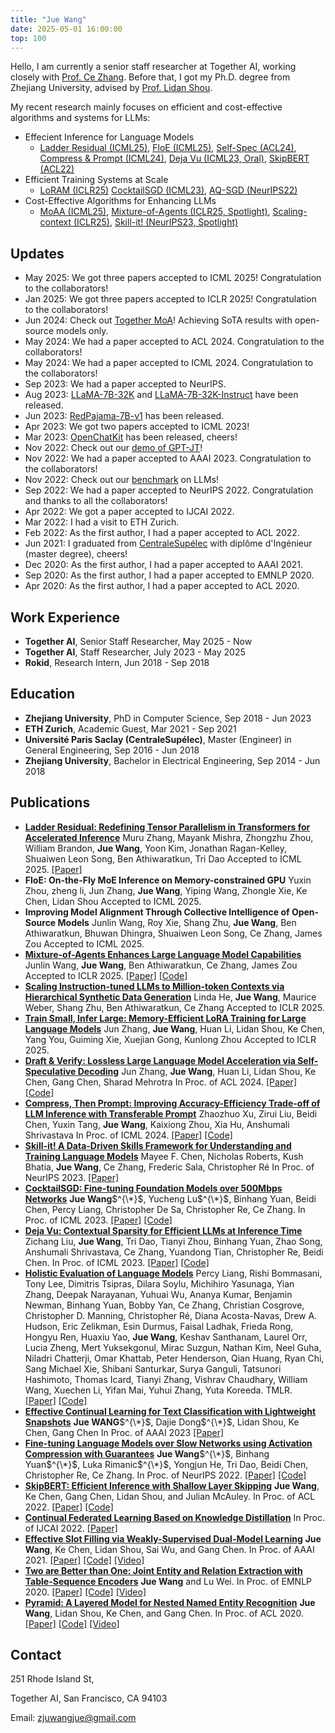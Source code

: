 ```yaml
---
title: "Jue Wang"
date: 2025-05-01 16:00:00
top: 100
---
```


Hello, I am currently a senior staff researcher at Together AI, working closely with [Prof. Ce Zhang](https://zhangce.github.io/). Before that, I got my Ph.D. degree from Zhejiang University, advised by [Prof. Lidan Shou](https://person.zju.edu.cn/en/should).

My recent research mainly focuses on efficient and cost-effective algorithms and systems for LLMs:

- Effecient Inference for Language Models
  - [Ladder Residual (ICML25)](https://arxiv.org/abs/2501.06589), [FloE (ICML25)](#), [Self-Spec (ACL24)](https://arxiv.org/abs/2309.08168), [Compress \& Prompt (ICML24)](https://arxiv.org/abs/2305.11186), [Deja Vu (ICML23, Oral)](https://dl.acm.org/doi/10.5555/3618408.3619327), [SkipBERT (ACL22)](https://aclanthology.org/2022.acl-long.503/)
- Efficient Training Systems at Scale
  - [LoRAM (ICLR25)](https://arxiv.org/abs/2502.13533) [CocktailSGD (ICML23)](https://dl.acm.org/doi/10.5555/3618408.3619905), [AQ-SGD (NeurIPS22)](https://proceedings.neurips.cc/paper_files/paper/2022/hash/7a43b8eb92cd5f652b78eeee3fb6f910-Abstract-Conference.html)
- Cost-Effective Algorithms for Enhancing LLMs
  - [MoAA (ICML25)](#), [Mixture-of-Agents (ICLR25, Spotlight)](https://arxiv.org/abs/2406.04692), [Scaling-context (ICLR25)](https://arxiv.org/abs/2504.12637), [Skill-it! (NeurIPS23, Spotlight)](https://arxiv.org/abs/2307.14430)

<!-- My [resume](/about/resume-Jue.Wang.pdf).  -->

## Updates

- May 2025: We got three papers accepted to ICML 2025! Congratulation to the collaborators!
- Jan 2025: We got three papers accepted to ICLR 2025! Congratulation to the collaborators!
- Jun 2024: Check out [Together MoA](https://www.together.ai/blog/together-moa)! Achieving SoTA results with open-source models only.
- May 2024: We had a paper accepted to ACL 2024. Congratulation to the collaborators!
- May 2024: We had a paper accepted to ICML 2024. Congratulation to the collaborators!
- Sep 2023: We had a paper accepted to NeurIPS.
- Aug 2023: [LLaMA-7B-32K](https://huggingface.co/togethercomputer/LLaMA-2-7B-32K) and [LLaMA-7B-32K-Instruct](https://huggingface.co/togethercomputer/Llama-2-7B-32K-Instruct) have been released.
- Jun 2023: [RedPajama-7B-v1](https://www.together.xyz/blog/redpajama-7b) has been released.
- Apr 2023: We got two papers accepted to ICML 2023!
- Mar 2023: [OpenChatKit](https://www.together.xyz/blog/openchatkit) has been released, cheers!
- Nov 2022: Check out our [demo of GPT-JT](https://huggingface.co/spaces/togethercomputer/GPT-JT)!
- Nov 2022: We had a paper accepted to AAAI 2023. Congratulation to the collaborators!
- Nov 2022: Check out our [benchmark](https://nlp.stanford.edu/helm/current/?) on LLMs!
- Sep 2022: We had a paper accepted to NeurIPS 2022. Congratulation and thanks to all the collaborators!
- Apr 2022: We got a paper accepted to IJCAI 2022.
- Mar 2022: I had a visit to ETH Zurich.
- Feb 2022: As the first author, I had a paper accepted to ACL 2022.
- Jun 2021: I graduated from [CentraleSupélec](https://www.centralesupelec.fr/) with diplôme d'Ingénieur (master degree), cheers!
- Dec 2020: As the first author, I had a paper accepted to AAAI 2021.
- Sep 2020: As the first author, I had a paper accepted to EMNLP 2020.
- Apr 2020: As the first author, I had a paper accepted to ACL 2020.

<!---

- Feb 2020: I had a remote internship at [StatNLP](https://statnlp-research.github.io/) under the guidance of [Prof. Wei Lu](https://istd.sutd.edu.sg/people/faculty/lu-wei).
- Aug 2019: I was enrolled in ByteCamp hosted by [ByteDance](https://bytedance.com/en), where I mainly deal with Multimodal Classification.
- July 2019: We got one demo paper accepted to SIGIR 2019. I attended the conference as the assistant presenter.
- Jun 2018 to Dec 2018: I did an internship in [Rokid](https://www.rokid.com/), where I mainly deal with Spoken Language Understanding.
- Jun 2017 to Aug 2018: I did an research internship in [Data Intelligence Lab](http://59.111.103.237:8081/).
--->

## Work Experience

- **Together AI**, Senior Staff Researcher, May 2025 - Now
- **Together AI**, Staff Researcher, July 2023 - May 2025
- **Rokid**, Research Intern, Jun 2018 - Sep 2018

## Education

- **Zhejiang University**, PhD in Computer Science, Sep 2018 - Jun 2023
- **ETH Zurich**, Academic Guest, Mar 2021 - Sep 2021
- **Université Paris Saclay (CentraleSupélec)**, Master (Engineer) in General Engineering, Sep 2016 - Jun 2018
- **Zhejiang University**, Bachelor in Electrical Engineering, Sep 2014 - Jun 2018

## Publications

- [**Ladder Residual: Redefining Tensor Parallelism in Transformers for Accelerated Inference**](https://arxiv.org/abs/2501.06589)
  Muru Zhang, Mayank Mishra, Zhongzhu Zhou, William Brandon, **Jue Wang**, Yoon Kim, Jonathan Ragan-Kelley, Shuaiwen Leon Song, Ben Athiwaratkun, Tri Dao
  Accepted to ICML 2025.
  [\[Paper\]](https://arxiv.org/abs/2501.06589)
- **FloE: On-the-Fly MoE Inference on Memory-constrained GPU**
  Yuxin Zhou, zheng li, Jun Zhang, **Jue Wang**, Yiping Wang, Zhongle Xie, Ke Chen, Lidan Shou
  Accepted to ICML 2025.
- **Improving Model Alignment Through Collective Intelligence of Open-Source Models**
  Junlin Wang, Roy Xie, Shang Zhu, **Jue Wang**, Ben Athiwaratkun, Bhuwan Dhingra, Shuaiwen Leon Song, Ce Zhang, James Zou
  Accepted to ICML 2025.
- [**Mixture-of-Agents Enhances Large Language Model Capabilities**](https://arxiv.org/abs/2406.04692)
  Junlin Wang, **Jue Wang**, Ben Athiwaratkun, Ce Zhang, James Zou
  Accepted to ICLR 2025.
  [\[Paper\]](https://arxiv.org/abs/2406.04692) [\[Code\]](https://github.com/togethercomputer/moa)
- [**Scaling Instruction-tuned LLMs to Million-token Contexts via Hierarchical Synthetic Data Generation**](https://arxiv.org/abs/2504.12637)
  Linda He, **Jue Wang**, Maurice Weber, Shang Zhu, Ben Athiwaratkun, Ce Zhang
  Accepted to ICLR 2025.
- [**Train Small, Infer Large: Memory-Efficient LoRA Training for Large Language Models**](https://arxiv.org/abs/2502.13533)
  Jun Zhang, **Jue Wang**, Huan Li, Lidan Shou, Ke Chen, Yang You, Guiming Xie, Xuejian Gong, Kunlong Zhou
  Accepted to ICLR 2025.
- [**Draft & Verify: Lossless Large Language Model Acceleration via Self-Speculative Decoding**](https://arxiv.org/abs/2309.08168)
  Jun Zhang, **Jue Wang**, Huan Li, Lidan Shou, Ke Chen, Gang Chen, Sharad Mehrotra
  In Proc. of ACL 2024.
  [\[Paper\]](https://arxiv.org/abs/2309.08168) [\[Code\]](https://github.com/dilab-zju/self-speculative-decoding)
- [**Compress, Then Prompt: Improving Accuracy-Efficiency Trade-off of LLM Inference with Transferable Prompt**](https://arxiv.org/abs/2305.11186)
  Zhaozhuo Xu, Zirui Liu, Beidi Chen, Yuxin Tang, **Jue Wang**, Kaixiong Zhou, Xia Hu, Anshumali Shrivastava
  In Proc. of ICML 2024.
  [\[Paper\]](https://arxiv.org/abs/2305.11186) [\[Code\]](https://github.com/HazyResearch/skill-it)
- [**Skill-it! A Data-Driven Skills Framework for Understanding and Training Language Models**](https://arxiv.org/abs/2307.14430)
  Mayee F. Chen, Nicholas Roberts, Kush Bhatia, **Jue Wang**, Ce Zhang, Frederic Sala, Christopher Ré
  In Proc. of NeurIPS 2023.
  [\[Paper\]](https://arxiv.org/abs/2307.14430)
- [**CocktailSGD: Fine-tuning Foundation Models over 500Mbps Networks**](https://dl.acm.org/doi/10.5555/3618408.3619905)
  **Jue Wang**$^{\*}$, Yucheng Lu$^{\*}$, Binhang Yuan, Beidi Chen, Percy Liang, Christopher De Sa, Christopher Re, Ce Zhang.
  In Proc. of ICML 2023.
  [\[Paper\]]((https://dl.acm.org/doi/10.5555/3618408.3619905)) [\[Code\]](https://github.com/DS3Lab/CocktailSGD)
- [**Deja Vu: Contextual Sparsity for Efficient LLMs at Inference Time**](https://openreview.net/forum?id=wIPIhHd00i)
  Zichang Liu, **Jue Wang**, Tri Dao, Tianyi Zhou, Binhang Yuan, Zhao Song, Anshumali Shrivastava, Ce Zhang, Yuandong Tian, Christopher Re, Beidi Chen.
  In Proc. of ICML 2023.
  [\[Paper\]](https://openreview.net/forum?id=wIPIhHd00i) [\[Code\]](https://github.com/FMInference/DejaVu)
- [**Holistic Evaluation of Language Models**](https://arxiv.org/abs/2211.09110)
  Percy Liang, Rishi Bommasani, Tony Lee, Dimitris Tsipras, Dilara Soylu, Michihiro Yasunaga, Yian Zhang, Deepak Narayanan, Yuhuai Wu, Ananya Kumar, Benjamin Newman, Binhang Yuan, Bobby Yan, Ce Zhang, Christian Cosgrove, Christopher D. Manning, Christopher Ré, Diana Acosta-Navas, Drew A. Hudson, Eric Zelikman, Esin Durmus, Faisal Ladhak, Frieda Rong, Hongyu Ren, Huaxiu Yao, **Jue Wang**, Keshav Santhanam, Laurel Orr, Lucia Zheng, Mert Yuksekgonul, Mirac Suzgun, Nathan Kim, Neel Guha, Niladri Chatterji, Omar Khattab, Peter Henderson, Qian Huang, Ryan Chi, Sang Michael Xie, Shibani Santurkar, Surya Ganguli, Tatsunori Hashimoto, Thomas Icard, Tianyi Zhang, Vishrav Chaudhary, William Wang, Xuechen Li, Yifan Mai, Yuhui Zhang, Yuta Koreeda.
  TMLR.
  [\[Paper\]](https://arxiv.org/abs/2211.09110) [\[Code\]](https://github.com/stanford-crfm/helm/) 
- [**Effective Continual Learning for Text Classification with Lightweight Snapshots**](https://ojs.aaai.org/index.php/AAAI/article/view/26206)
  **Jue WANG**$^{\*}$, Dajie Dong$^{\*}$, Lidan Shou, Ke Chen, Gang Chen
  In Proc. of AAAI 2023
  [\[Paper\]](https://ojs.aaai.org/index.php/AAAI/article/view/26206)
- **[Fine-tuning Language Models over Slow Networks using Activation Compression with Guarantees](https://proceedings.neurips.cc/paper_files/paper/2022/hash/7a43b8eb92cd5f652b78eeee3fb6f910-Abstract-Conference.html)**
  **Jue Wang**$^{\*}$, Binhang Yuan$^{\*}$, Luka Rimanic$^{\*}$, Yongjun He, Tri Dao, Beidi Chen, Christopher Re, Ce Zhang.
  In Proc. of NeurIPS 2022.
  [\[Paper\]](https://proceedings.neurips.cc/paper_files/paper/2022/hash/7a43b8eb92cd5f652b78eeee3fb6f910-Abstract-Conference.html) [\[Code\]](https://github.com/DS3Lab/AC-SGD)
- **[SkipBERT: Efficient Inference with Shallow Layer Skipping](https://aclanthology.org/2022.acl-long.503/)**
  **Jue Wang**, Ke Chen, Gang Chen, Lidan Shou, and Julian McAuley.
  In Proc. of ACL 2022.
  [\[Paper\]](https://aclanthology.org/2022.acl-long.503/) [\[Code\]](https://github.com/LorrinWWW/SkipBERT)
- [**Continual Federated Learning Based on Knowledge Distillation**](https://www.ijcai.org/proceedings/2022/0303)
  In Proc. of IJCAI 2022.
  [\[Paper\]](https://www.ijcai.org/proceedings/2022/0303)
- **[Effective Slot Filling via Weakly-Supervised Dual-Model Learning](https://ojs.aaai.org/index.php/AAAI/article/view/17643)**
  **Jue Wang**, Ke Chen, Lidan Shou, Sai Wu, and Gang Chen.
  In Proc. of AAAI 2021.
  [\[Paper\]](https://ojs.aaai.org/index.php/AAAI/article/view/17643) [\[Code\]](https://github.com/LorrinWWW/weakly-supervised-slot-filling) [\[Video\]](https://slideslive.com/38948796/effective-slot-filling-via-weaklysupervised-dualmodel-learning)
- **[Two are Better than One: Joint Entity and Relation Extraction with Table-Sequence Encoders](https://aclanthology.org/2020.emnlp-main.133/)**
  **Jue Wang** and Lu Wei.
  In Proc. of EMNLP 2020.
  [\[Paper\]](https://aclanthology.org/2020.emnlp-main.133/) [\[Code\]](https://github.com/LorrinWWW/two-are-better-than-one) [\[Video\]](https://slideslive.com/38939302/two-are-better-than-one-joint-entity-and-relation-extraction-with-tablesequence-encoders)
- **[Pyramid: A Layered Model for Nested Named Entity Recognition](https://aclanthology.org/2020.acl-main.525/)**
  **Jue Wang**, Lidan Shou, Ke Chen, and Gang Chen.
  In Proc. of ACL 2020.
  [\[Paper\]](https://aclanthology.org/2020.acl-main.525/) [\[Code\]](https://github.com/LorrinWWW/Pyramid) [\[Video\]](https://slideslive.com/38929230/pyramid-a-layered-model-for-nested-named-entity-recognition)


## Contact

251 Rhode Island St,

Together AI, San Francisco, CA 94103

Email: zjuwangjue@gmail.com
